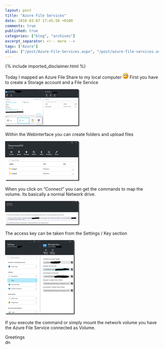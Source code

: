 ```yaml
---
layout: post
title: "Azure File Services"
date: 2016-03-07 17:45:50 +0100
comments: true
published: true
categories: ["blog", "archives"]
excerpt_separator: <!-- more -->
tags: ["Azure"]
alias: ["/post/Azure-File-Services.aspx", "/post/azure-file-services.aspx"]
---
```

<!-- more -->
{% include imported_disclaimer.html %}
<p>Today I mapped an Azure File Share to my local computer <img class="wlEmoticon wlEmoticon-smile" style="border-top-style: none; border-left-style: none; border-bottom-style: none; border-right-style: none" alt="Smile" src="/assets/wlEmoticon-smile_3.png"> First you have to create a Storage account and a File Service</p> <p><a href="/assets/image_690.png"><img title="image" style="border-top: 0px; border-right: 0px; background-image: none; border-bottom: 0px; padding-top: 0px; padding-left: 0px; border-left: 0px; margin: 0px; display: inline; padding-right: 0px" border="0" alt="image" src="/assets/image_thumb_688.png" width="244" height="122"></a></p> <p>Within the Webinterface you can create folders and upload files</p> <p><a href="/assets/image_691.png"><img title="image" style="border-top: 0px; border-right: 0px; background-image: none; border-bottom: 0px; padding-top: 0px; padding-left: 0px; border-left: 0px; display: inline; padding-right: 0px" border="0" alt="image" src="/assets/image_thumb_689.png" width="244" height="131"></a></p> <p>When you click on “Connect” you can get the commands to map the volume. Its basically a normal Network drive.</p> <p><a href="/assets/image_692.png"><img title="image" style="border-top: 0px; border-right: 0px; background-image: none; border-bottom: 0px; padding-top: 0px; padding-left: 0px; border-left: 0px; margin: 0px; display: inline; padding-right: 0px" border="0" alt="image" src="/assets/image_thumb_690.png" width="244" height="80"></a></p> <p>The access key can be taken from the Settings / Key section</p> <p><a href="/assets/image_693.png"><img title="image" style="border-top: 0px; border-right: 0px; background-image: none; border-bottom: 0px; padding-top: 0px; padding-left: 0px; border-left: 0px; margin: 0px; display: inline; padding-right: 0px" border="0" alt="image" src="/assets/image_thumb_691.png" width="229" height="244"></a></p> <p>If you execute the command or simply mount the network volume you have the Azure File Service connected as Volume.</p> <p>Greetings<br>dn</p>
